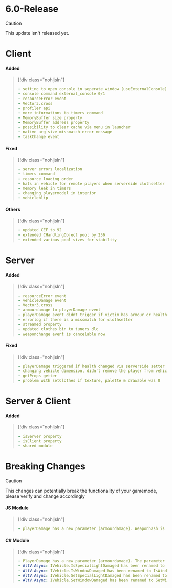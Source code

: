 # 6.0-Release

> [!CAUTION]
> This update isn't released yet.

# Client

#### Added

> [!div class="nohljsln"]
> ```yaml
> - setting to open console in seperate window (useExternalConsole)
> - console command external_console 0/1
> - resourceError event
> - Vector3.cross
> - profiler api
> - more informations to timers command
> - MemoryBuffer size property
> - MemoryBuffer address property
> - possibility to clear cache via menu in launcher
> - native arg size missmatch error message
> - taskChange event
> ```

#### Fixed

> [!div class="nohljsln"]
> ```yaml
> - server errors localization
> - timers command
> - resource loading order
> - hats in vehicle for remote players when serverside clothsetter was used
> - memory leak in timers
> - changing playermodel in interior
> - vehicleblip
> ```

#### Others

> [!div class="nohljsln"]
> ```yaml
> - updated CEF to 92
> - extended CHandlingObject pool by 256
> - extended various pool sizes for stability
> ```

# Server

#### Added

> [!div class="nohljsln"]
> ```yaml
> - resourceError event
> - vehicleDamage event
> - Vector3.cross
> - armourdamage to playerDamage event
> - playerDamage event didnt trigger if victim has armour or health greater then 200
> - errorlog if there is a missmatch for clothsetter
> - streamed property
> - updated clothes bin to tuners dlc
> - weaponchange event is cancelable now
> ```

#### Fixed

> [!div class="nohljsln"]
> ```yaml
> - playerDamage triggered if health changed via serverside setter
> - changing vehicle dimension, didn't remove the player from vehicle
> - getProps getter
> - problem with setClothes if texture, palette & drawable was 0
> ```

# Server & Client

#### Added

> [!div class="nohljsln"]
> ```yaml
> - isServer property
> - isClient property
> - shared module
> ```

# Breaking Changes
> [!CAUTION]
> This changes can potentially break the functionality of your gamemode, please verify and change accordingly

#### JS Module

> [!div class="nohljsln"]
> ```yaml
> - playerDamage has a new parameter (armourdamage). Weaponhash is now the 5th parameter instead of the 4th.
> ```

#### C# Module

> [!div class="nohljsln"]
> ```yaml
> - PlayerDamage has a new parameter (armourdamage). The parameter is on the 5th parameter now.
> - AltV.Async: IVehicle.IsSpecialLightDamaged has been renamed to IsSpecialLightDamagedAsync
> - AltV.Async: IVehicle.IsWindowDamaged has been renamed to IsWindowDamagedAsync
> - AltV.Async: IVehicle.SetSpecialLightDamaged has been renamed to SetSpecialLightDamagedAsync
> - AltV.Async: IVehicle.SetWindowDamaged has been renamed to SetWindowDamagedAsync
> ```
